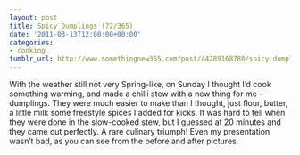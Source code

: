 ```yaml
---
layout: post
title: Spicy Dumplings (72/365)
date: '2011-03-13T12:00:00+00:00'
categories:
- cooking
tumblr_url: http://www.somethingnew365.com/post/44289168780/spicy-dumplings-72365
---
```

With the weather still not very Spring-like, on Sunday I thought I’d cook something warming, and made a chilli stew with a new thing for me - dumplings.
They were much easier to make than I thought, just flour, butter, a little milk some freestyle spices I added for kicks. It was hard to tell when they were done in the slow-cooked stew, but I guessed at 20 minutes and they came out perfectly. A rare culinary triumph!
Even my presentation wasn’t bad, as you can see from the before and after pictures.

